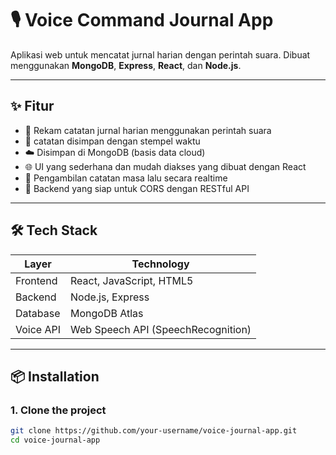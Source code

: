 # 🎙️ Voice Command Journal App

Aplikasi web untuk mencatat jurnal harian dengan perintah suara. Dibuat menggunakan **MongoDB**, **Express**, **React**, dan **Node.js**.

---

## ✨ Fitur

- 🎤 Rekam catatan jurnal harian menggunakan perintah suara
- 📄 catatan disimpan dengan stempel waktu
- ☁️ Disimpan di MongoDB (basis data cloud)
- 🌐 UI yang sederhana dan mudah diakses yang dibuat dengan React
- 🔁 Pengambilan catatan masa lalu secara realtime
- 🔐 Backend yang siap untuk CORS dengan RESTful API

---

## 🛠️ Tech Stack

| Layer      | Technology              |
|------------|--------------------------|
| Frontend   | React, JavaScript, HTML5 |
| Backend    | Node.js, Express         |
| Database   | MongoDB Atlas            |
| Voice API  | Web Speech API (SpeechRecognition) |

---

## 📦 Installation

### 1. Clone the project
```bash
git clone https://github.com/your-username/voice-journal-app.git
cd voice-journal-app
